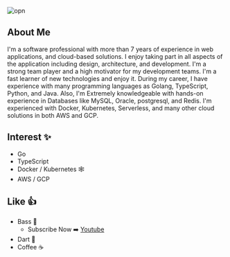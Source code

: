 ![opn](https://user-images.githubusercontent.com/21375602/193836696-4f8aa6d3-d85b-4cb6-8faa-042059620ed6.jpg)

## About Me
I'm a software professional with more than 7 years of experience in web applications, and cloud-based solutions.
I enjoy taking part in all aspects of the application including design, architecture, and development.
I'm a strong team player and a high motivator for my development teams.
I'm a fast learner of new technologies and enjoy it.
During my career, I have experience with many programming languages as Golang, TypeScript, Python, and Java.
Also, I'm Extremely knowledgeable with hands-on experience in Databases like MySQL, Oracle, postgresql, and Redis.
I'm experienced with Docker, Kubernetes, Serverless, and many other cloud solutions in both AWS and GCP.

## Interest ✨
- Go
- TypeScript
- Docker / Kubernetes :spider_web:
- AWS / GCP

## Like 👍
- Bass :guitar:
  - Subscribe Now ➡️ [Youtube](https://www.youtube.com/channel/UCtVbWDfFQaunsnRydi9uOog)
- Dart 🎯
- Coffee :coffee:
